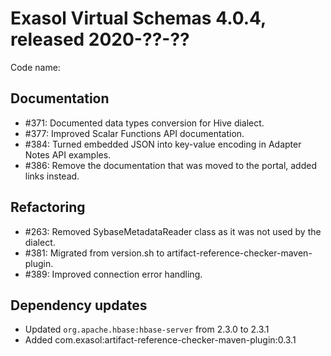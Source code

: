 # Exasol Virtual Schemas 4.0.4, released 2020-??-??

Code name:

## Documentation

* #371: Documented data types conversion for Hive dialect.
* #377: Improved Scalar Functions API documentation.
* #384: Turned embedded JSON into key-value encoding in Adapter Notes API examples.
* #386: Remove the documentation that was moved to the portal, added links instead.

## Refactoring

* #263: Removed SybaseMetadataReader class as it was not used by the dialect.
* #381: Migrated from version.sh to artifact-reference-checker-maven-plugin.
* #389: Improved connection error handling.

## Dependency updates

* Updated `org.apache.hbase:hbase-server` from 2.3.0 to 2.3.1
* Added com.exasol:artifact-reference-checker-maven-plugin:0.3.1